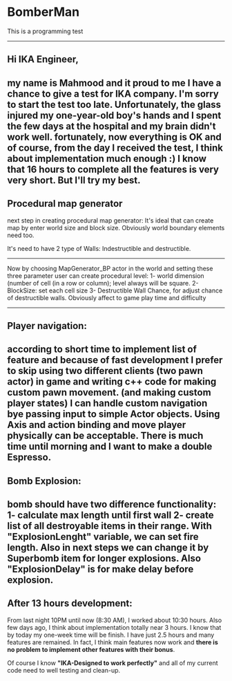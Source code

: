 # BomberMan
This is a programming test

------------------------------------------------------
## Hi IKA Engineer,

my name is Mahmood and it proud to me I have a chance to give a test for IKA company.
I'm sorry to start the test too late.
Unfortunately, the glass injured my one-year-old boy's hands and I spent the few days at the hospital and my brain didn't work well. fortunately, now everything is OK and of course, from the day I received the test, I think about implementation much enough :)
I know that 16 hours to complete all the features is very very short. But I'll try my best.
------------------------------------------------------
## Procedural map generator
next step in creating procedural map generator:
It's ideal that can create map by enter world size and block size.  Obviously world boundary elements need too.
 
It's need to have 2 type of Walls: Indestructible and destructible.

------------------------------------------------------
Now by choosing MapGenerator_BP actor in the world and setting  these three parameter user can create procedural level:
1- world dimension (number of cell (in a row or column); level always will be square.
2- BlockSize: set each cell size
3- Destructible Wall Chance, for adjust chance of destructible walls. Obviously affect to game play time and difficulty

------------------------------------------------------

## Player navigation:

according to short time to implement list of feature and because of fast development I prefer to skip using two different clients (two pawn actor) in game and writing c++ code for making custom pawn movement. (and making custom player states) I can handle custom navigation bye passing input to simple Actor objects. Using Axis and action binding and move player physically can be acceptable. There is much time until morning and I want to make a double Espresso.
------------------------------------------------------
## Bomb Explosion:
bomb should have two difference functionality: 1- calculate max length until first wall 2- create list of all destroyable items in their range. With "ExplosionLenght" variable, we can set fire length. Also in next steps we can change it by Superbomb item for longer explosions. Also "ExplosionDelay" is for make delay before explosion.
------------------------------------------------------

## After 13 hours development:

From last night 10PM until now (8:30 AM), I worked about 10:30 hours. Also few days ago, I think about implementation totally near 3 hours.
I know that by today my one-week time will be finish. I have just 2.5 hours and many features are remained. 
In fact, I think main features now work and **there is no problem to implement other features with their bonus**. 

Of course I know **"IKA-Designed to work perfectly"** and all of my current code need to well testing and clean-up.






